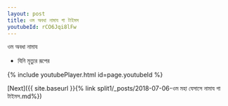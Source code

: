 ```yaml
---
layout: post
title: ওম অবধা নামায গা টাইমস
youtubeId: rCO6Jqi8lFw
---
```

 
 
 ওম অবধা নামায  
 
 -  যিনি মৃত্যুর রূপের 
 
  
 
  
 
 
 
 
 
 


{% include youtubePlayer.html id=page.youtubeId %}
 
[Next]({{ site.baseurl }}{% link  split1/_posts/2018-07-06-ওম মহা যেসাসে নামায গা টাইমস.md%})
 
